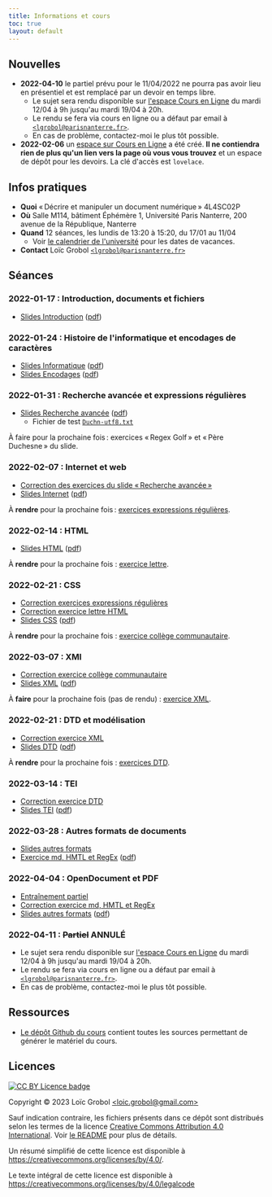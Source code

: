 ```yaml
---
title: Informations et cours
toc: true
layout: default
---
```


[comment]: <> "LTeX: language=fr"

## Nouvelles

- **2022-04-10** le partiel prévu pour le 11/04/2022 ne pourra pas avoir lieu en présentiel et est
  remplacé par un devoir en temps libre.
  - Le sujet sera rendu disponible sur [l'espace Cours en
  Ligne](https://coursenligne.parisnanterre.fr/course/view.php?id=8022) du mardi 12/04 à 9h jusqu'au
  mardi 19/04 à 20h.
  - Le rendu se fera via cours en ligne ou a défaut par email à
    [`<lgrobol@parisnanterre.fr>`](mailto:lgrobol@parisnanterre.fr).
  - En cas de problème, contactez-moi le plus tôt possible.
- **2022-02-06** un [espace sur Cours en
  Ligne](https://coursenligne.parisnanterre.fr/course/view.php?id=8022) a été créé. **Il ne
  contiendra rien de plus qu'un lien vers la page où vous vous trouvez** et un espace de dépôt pour
  les devoirs. La clé d'accès est `lovelace`.

## Infos pratiques

- **Quoi** « Décrire et manipuler un document numérique » 4L4SC02P
- **Où** Salle M114, bâtiment Éphémère 1, Université Paris Nanterre, 200 avenue de la République,
  Nanterre
- **Quand** 12 séances, les lundis de 13:20 à 15:20, du 17/01 au 11/04
  - Voir [le calendrier de
    l'université](https://etudiants.parisnanterre.fr/calendrier-universitaire-2021-2022-1018180.kjsp)
    pour les dates de vacances.
- **Contact** Loïc Grobol [`<lgrobol@parisnanterre.fr>`](mailto:lgrobol@parisnanterre.fr)

## Séances

### 2022-01-17 : Introduction, documents et fichiers

- [Slides Introduction](slides/00-introduction/introduction-slides.html) ([pdf](slides/00-introduction/introduction-slides.pdf))

### 2022-01-24 : Histoire de l'informatique et encodages de caractères

- [Slides Informatique](slides/01-informatique/informatique-slides.html) ([pdf](slides/01-informatique/informatique-slides.pdf))
- [Slides Encodages](slides/02-encodages/encodages-slides.html) ([pdf](slides/02-encodages/encodages-slides.pdf))

### 2022-01-31 : Recherche avancée et expressions régulières

- [Slides Recherche avancée](slides/03-recherche/recherche-slides.html) ([pdf](slides/03-recherche/recherche-slides.pdf))
  - Fichier de test [`Duchn-utf8.txt`](slides/03-recherche/Duchn-utf8.txt)

À faire pour la prochaine fois : exercices « Regex Golf » et « Père Duchesne » du slide.

### 2022-02-07 : Internet et web

- [Correction des exercices du slide « Recherche
  avancée »](slides/03-recherche/correction-slides.html)
- [Slides Internet](slides/04-internet/internet-slides.html) ([pdf](slides/04-internet/internet-slides.pdf))

À **rendre** pour la prochaine fois : [exercices expressions
régulières](slides/03-recherche/exercices.html).

### 2022-02-14 : HTML

- [Slides HTML](slides/05-html/html-slides.html) ([pdf](slides/05-html/html-slides.pdf))

À **rendre** pour la prochaine fois : [exercice lettre](slides/05-html/exercice-lettre.html).

### 2022-02-21 : CSS

- [Correction exercices expressions régulières](slides/03-recherche/correction-exercices.html)
- [Correction exercice lettre HTML](slides/05-html/correction-lettre.html)
- [Slides CSS](slides/06-css/css-slides.html) ([pdf](slides/06-css/css-slides.pdf))

À **rendre** pour la prochaine fois : [exercice collège
communautaire](slides/06-css/exercice-college.html).

### 2022-03-07 : XMl

- [Correction exercice collège communautaire](slides/06-css/correction-college.html)
- [Slides XML](slides/07-xml/xml-slides.html) ([pdf](slides/07-xml/xml-slides.pdf))

À **faire** pour la prochaine fois (pas de rendu) : [exercice
XML](slides/07-xml/exercices-xml.html).

### 2022-02-21 : DTD et modélisation

- [Correction exercice XML](slides/07-xml/correction-xml.html)
- [Slides DTD](slides/08-dtd/dtd-slides.html) ([pdf](slides/08-dtd/dtd-slides.pdf))

À **rendre** pour la prochaine fois : [exercices DTD](slides/08-dtd/exercices-dtd.html).

### 2022-03-14 : TEI

- [Correction exercice DTD](slides/08-dtd/correction-dtd.html)
- [Slides TEI](slides/09-TEI/tei-slides.html) ([pdf](slides/09-TEI/tei-slides.pdf))

### 2022-03-28 :  Autres formats de documents

- [Slides autres formats](slides/10-autres_formats/autres_formats-slides.html)
- [Exercice md, HMTL et RegEx](slides/10-autres_formats/exercice-md2html.html) ([pdf](slides/10-autres_formats/exercice-md2html.pdf))

### 2022-04-04 : OpenDocument et PDF

- [Entraînement partiel](slides/11-odx_pdf/entrainement-exercice.html)
- [Correction exercice md, HMTL et RegEx](slides/10-autres_formats/correction-md2html.html)
- [Slides autres formats](slides/11-odx_pdf/odx_pdf-slides.html) ([pdf](slides/11-odx_pdf/odx_pdf-slides.pdf))

### 2022-04-11 : ~~Partiel~~ ANNULÉ

- Le sujet sera rendu disponible sur [l'espace Cours en
  Ligne](https://coursenligne.parisnanterre.fr/course/view.php?id=8022) du mardi 12/04 à 9h jusqu'au
  mardi 19/04 à 20h.
- Le rendu se fera via cours en ligne ou a défaut par email à
[`<lgrobol@parisnanterre.fr>`](mailto:lgrobol@parisnanterre.fr).
- En cas de problème, contactez-moi le plus tôt possible.

## Ressources

- [Le dépôt Github du cours](https://github.com/LoicGrobol/document-numerique/) contient toutes
  les sources permettant de générer le matériel du cours.
  
## Licences

[![CC BY Licence
badge](https://i.creativecommons.org/l/by/4.0/88x31.png)](http://creativecommons.org/licenses/by/4.0/)

Copyright © 2023 Loïc Grobol [\<loic.grobol@gmail.com\>](mailto:loic.grobol@gmail.com)

Sauf indication contraire, les fichiers présents dans ce dépôt sont distribués selon les termes de
la licence [Creative Commons Attribution 4.0
International](https://creativecommons.org/licenses/by/4.0/). Voir [le README](README.md#Licences)
pour plus de détails.

 Un résumé simplifié de cette licence est disponible à
 <https://creativecommons.org/licenses/by/4.0/>.

 Le texte intégral de cette licence est disponible à
 <https://creativecommons.org/licenses/by/4.0/legalcode>
